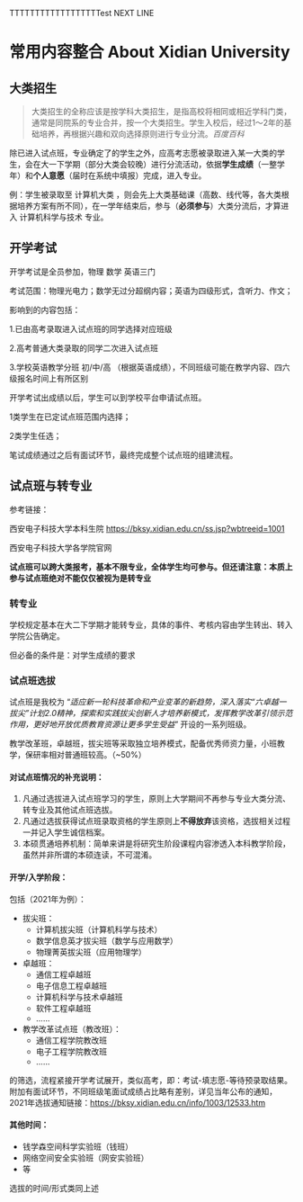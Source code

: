 TTTTTTTTTTTTTTTTTTest
NEXT LINE
#  常用内容整合 About Xidian University 
## 大类招生

> 大类招生的全称应该是按学科大类招生，是指高校将相同或相近学科门类，通常是同院系的专业合并，按一个大类招生。学生入校后，经过1～2年的基础培养，再根据兴趣和双向选择原则进行专业分流。*百度百科*

除已进入试点班，专业确定了的学生之外，应高考志愿被录取进入某一大类的学生，会在大一下学期（部分大类会较晚）进行分流活动，依据**学生成绩**（一整学年）和**个人意愿**（届时在系统中填报）完成，进入专业。

例：学生被录取至 计算机大类 ，则会先上大类基础课（高数、线代等，各大类根据培养方案有所不同），在一学年结束后，参与（**必须参与**）大类分流后，才算进入 计算机科学与技术 专业。

## 开学考试

开学考试是全员参加，物理 数学 英语三门

考试范围：物理光电力；数学无过分超纲内容；英语为四级形式，含听力、作文；

影响到的内容包括：

1.已由高考录取进入试点班的同学选择对应班级

2.高考普通大类录取的同学二次进入试点班

3.学校英语教学分班 初/中/高 （根据英语成绩），不同班级可能在教学内容、四六级报名时间上有所区别

开学考试出成绩以后，学生可以到学校平台申请试点班。

1类学生在已定试点班范围内选择；

2类学生任选；

笔试成绩通过之后有面试环节，最终完成整个试点班的组建流程。



## 试点班与转专业

参考链接：

西安电子科技大学本科生院 https://bksy.xidian.edu.cn/ss.jsp?wbtreeid=1001

西安电子科技大学各学院官网

**试点班可以跨大类报考，基本不限专业，全体学生均可参与。但还请注意：本质上参与试点班绝对不能仅仅被视为是转专业**

### 转专业

学校规定基本在大二下学期才能转专业，具体的事件、考核内容由学生转出、转入学院公告确定。

但必备的条件是：对学生成绩的要求

### 试点班选拔

试点班是我校为 “*适应新一轮科技革命和产业变革的新趋势，深入落实“六卓越一拔尖”计划2.0精神，探索和实践拔尖创新人才培养新模式，发挥教学改革引领示范作用，更好地开放优质教育资源让更多学生受益*” 开设的一系列班级。

教学改革班，卓越班，拔尖班等采取独立培养模式，配备优秀师资力量，小班教学，保研率相对普通班较高。（~50%）

#### 对试点班情况的补充说明：

1. 凡通过选拔进入试点班学习的学生，原则上大学期间不再参与专业大类分流、转专业及其他试点班选拔。
2. 凡通过选拔获得试点班录取资格的学生原则上**不得放弃**该资格，选拔相关过程一并记入学生诚信档案。
3. 本硕贯通培养机制：简单来讲是将研究生阶段课程内容渗透入本科教学阶段，虽然并非所谓的本硕连读，不可混淆。

#### 开学/入学阶段：

包括（2021年为例）：

- 拔尖班：
  -  计算机拔尖班（计算机科学与技术）
  - 数学信息英才拔尖班（数学与应用数学）
  - 物理菁英拔尖班（应用物理学）
- 卓越班：
  - 通信工程卓越班
  - 电子信息工程卓越班
  - 计算机科学与技术卓越班
  - 软件工程卓越班
  - ……
- 教学改革试点班（教改班）：
  - 通信工程学院教改班
  - 电子工程学院教改班
  - ……

的筛选，流程紧接开学考试展开，类似高考，即：考试-填志愿-等待预录取结果。附加有面试环节，不同班级笔面试成绩占比略有差别，详见当年公布的通知，2021年选拔通知链接：https://bksy.xidian.edu.cn/info/1003/12533.htm


#### 其他时间：

- 钱学森空间科学实验班（钱班）
- 网络空间安全实验班（网安实验班）
- 等

选拔的时间/形式类同上述
